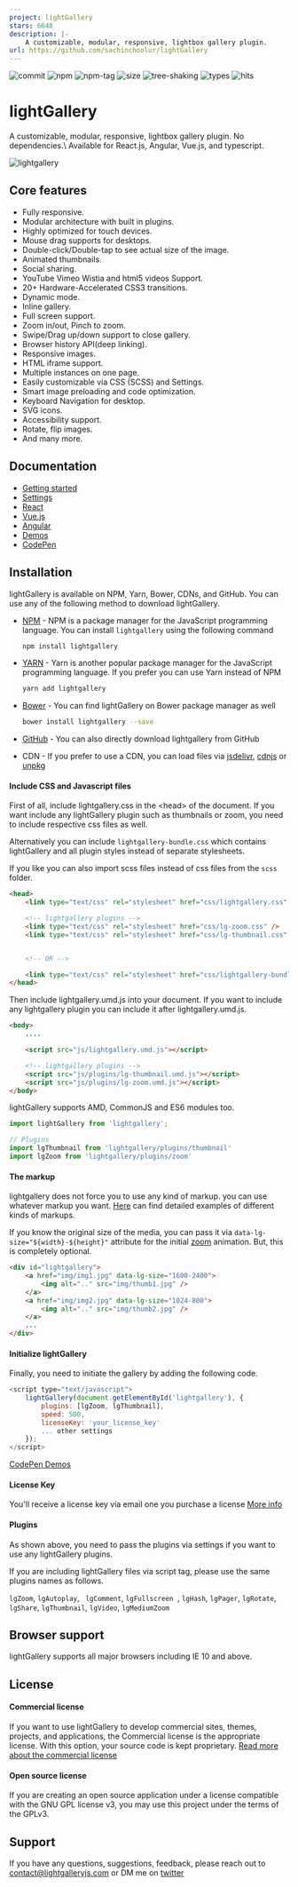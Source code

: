 ```yaml
---
project: lightGallery
stars: 6648
description: |-
    A customizable, modular, responsive, lightbox gallery plugin. 
url: https://github.com/sachinchoolur/lightGallery
---
```


![commit](https://badgen.net/github/last-commit/sachinchoolur/lightGallery/master)
![npm](https://img.shields.io/npm/v/lightgallery.svg?color=red)
![npm-tag](https://badgen.net/github/tag/sachinchoolur/lightgallery)
![size](https://badgen.net/bundlephobia/minzip/lightgallery?color=cyan)
![tree-shaking](https://badgen.net/bundlephobia/tree-shaking/lightgallery?color=purple)
![types](https://badgen.net/npm/types/lightgallery?color=blue)
![hits](https://badgen.net/jsdelivr/hits/npm/lightgallery?color=pink)

# lightGallery

A customizable, modular, responsive, lightbox gallery plugin. No dependencies.\\
Available for React.js, Angular, Vue.js, and typescript.

![lightgallery](https://www.lightgalleryjs.com/lightgallery-demo.png)

## Core features

-   Fully responsive.
-   Modular architecture with built in plugins.
-   Highly optimized for touch devices.
-   Mouse drag supports for desktops.
-   Double-click/Double-tap to see actual size of the image.
-   Animated thumbnails.
-   Social sharing.
-   YouTube Vimeo Wistia and html5 videos Support.
-   20+ Hardware-Accelerated CSS3 transitions.
-   Dynamic mode.
-   Inline gallery.
-   Full screen support.
-   Zoom in/out, Pinch to zoom.
-   Swipe/Drag up/down support to close gallery.
-   Browser history API(deep linking).
-   Responsive images.
-   HTML iframe support.
-   Multiple instances on one page.
-   Easily customizable via CSS (SCSS) and Settings.
-   Smart image preloading and code optimization.
-   Keyboard Navigation for desktop.
-   SVG icons.
-   Accessibility support.
-   Rotate, flip images.
-   And many more.

## Documentation

-   [Getting started](https://www.lightgalleryjs.com/docs/getting-started/)
-   [Settings](https://www.lightgalleryjs.com/docs/settings/)
-   [React](https://www.lightgalleryjs.com/docs/react/)
-   [Vue.js](https://www.lightgalleryjs.com/docs/vue/)
-   [Angular](https://www.lightgalleryjs.com/docs/angular/)
-   [Demos](https://www.lightgalleryjs.com/demos/thumbnails/)
-   [CodePen](https://codepen.io/collection/BNNjpR)

## Installation

lightGallery is available on NPM, Yarn, Bower, CDNs, and GitHub. You can use any
of the following method to download lightGallery.

-   [NPM](https://www.npmjs.com/) - NPM is a package manager for the JavaScript
    programming language. You can install `lightgallery` using the following
    command

    ```sh
    npm install lightgallery
    ```

-   [YARN](https://yarnpkg.com/) - Yarn is another popular package manager for
    the JavaScript programming language. If you prefer you can use Yarn instead
    of NPM

    ```sh
    yarn add lightgallery
    ```

-   [Bower](http://bower.io) - You can find lightGallery on Bower package
    manager as well

    ```sh
    bower install lightgallery --save
    ```

-   [GitHub](https://github.com/sachinchoolur/lightGallery/archive/master.zip) -
    You can also directly download lightgallery from GitHub

-   CDN - If you prefer to use a CDN, you can load files via
    [jsdelivr](https://www.jsdelivr.com/projects/lightgallery),
    [cdnjs](https://cdnjs.com/libraries/lightgallery) or
    [unpkg](https://unpkg.com/browse/lightgallery@latest/)

#### Include CSS and Javascript files

First of all, include lightgallery.css in the &lt;head> of the document. If
you want include any lightGallery plugin such as thumbnails or zoom, you need to
include respective css files as well.

Alternatively you can include `lightgallery-bundle.css` which contains
lightGallery and all plugin styles instead of separate stylesheets.

If you like you can also import scss files instead of css files from the `scss`
folder.

```HTML
<head>
    <link type="text/css" rel="stylesheet" href="css/lightgallery.css" />

    <!-- lightgallery plugins -->
    <link type="text/css" rel="stylesheet" href="css/lg-zoom.css" />
    <link type="text/css" rel="stylesheet" href="css/lg-thumbnail.css" />


    <!-- OR -->

    <link type="text/css" rel="stylesheet" href="css/lightgallery-bundle.css" />
</head>
```

Then include lightgallery.umd.js into your document. If you want to include any
lightgallery plugin you can include it after lightgallery.umd.js.

```HTML
<body>
    ....

    <script src="js/lightgallery.umd.js"></script>

    <!-- lightgallery plugins -->
    <script src="js/plugins/lg-thumbnail.umd.js"></script>
    <script src="js/plugins/lg-zoom.umd.js"></script>
</body>
```

lightGallery supports AMD, CommonJS and ES6 modules too.

```JavaScript
import lightGallery from 'lightgallery';

// Plugins
import lgThumbnail from 'lightgallery/plugins/thumbnail'
import lgZoom from 'lightgallery/plugins/zoom'

```

#### The markup

lightgallery does not force you to use any kind of markup. you can use whatever
markup you want.
<a href="https://www.lightgalleryjs.com/demos/html-markup/">Here</a> can find
detailed examples of different kinds of markups.

If you know the original size of the media, you can pass it via
`data-lg-size="${width}-${height}"` attribute for the initial
[zoom](https://www.lightgalleryjs.com/docs/settings/#zoomFromOrigin) animation.
But, this is completely optional.

```HTML
<div id="lightgallery">
    <a href="img/img1.jpg" data-lg-size="1600-2400">
        <img alt=".." src="img/thumb1.jpg" />
    </a>
    <a href="img/img2.jpg" data-lg-size="1024-800">
        <img alt=".." src="img/thumb2.jpg" />
    </a>
    ...
</div>
```

#### Initialize lightGallery

Finally, you need to initiate the gallery by adding the following code.

```javascript
<script type="text/javascript">
    lightGallery(document.getElementById('lightgallery'), {
        plugins: [lgZoom, lgThumbnail],
        speed: 500,
        licenseKey: 'your_license_key'
        ... other settings
    });
</script>
```

[CodePen Demos](https://codepen.io/collection/BNNjpR)

#### License Key

You'll receive a license key via email one you purchase a license [More info](https://www.lightgalleryjs.com/docs/settings/#licenseKey)

#### Plugins

As shown above, you need to pass the plugins via settings if you want to use any
lightGallery plugins.

If you are including lightGallery files via script tag, please use the same
plugins names as follows.

`lgZoom`, `lgAutoplay`, ` lgComment`, `lgFullscreen `, `lgHash`, `lgPager`,
`lgRotate`, `lgShare`, `lgThumbnail`, `lgVideo`, `lgMediumZoom`

## Browser support

lightGallery supports all major browsers including IE 10 and above.

## License

#### Commercial license

If you want to use lightGallery to develop commercial sites, themes, projects,
and applications, the Commercial license is the appropriate license. With this
option, your source code is kept proprietary.
[Read more about the commercial license](https://www.lightgalleryjs.com/license/)

#### Open source license

If you are creating an open source application under a license compatible with
the GNU GPL license v3, you may use this project under the terms of the GPLv3.

## Support

If you have any questions, suggestions, feedback, please reach out to [contact@lightgalleryjs.com](mailto:contact@lightgalleryjs.com) or DM me on [twitter](https://twitter.com/SachinNeravath)

